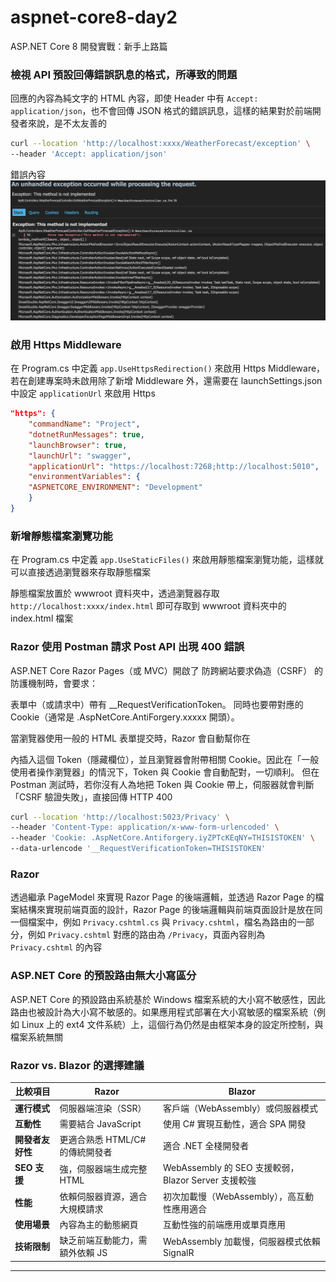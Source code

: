 # aspnet-core8-day2

ASP.NET Core 8 開發實戰：新手上路篇

### **檢視 API 預設回傳錯誤訊息的格式，所導致的問題**
回應的內容為純文字的 HTML 內容，即使 Header 中有 `Accept: application/json`，也不會回傳 JSON 格式的錯誤訊息，這樣的結果對於前端開發者來說，是不太友善的

```bash
curl --location 'http://localhost:xxxx/WeatherForecast/exception' \
--header 'Accept: application/json'
```

錯誤內容
![alt text](./docs/images/ErrorMessage.png)


### **啟用 Https Middleware**

在 Program.cs 中定義 `app.UseHttpsRedirection()` 來啟用 Https Middleware，若在創建專案時未啟用除了新增 Middleware 外，還需要在 launchSettings.json 中設定 `applicationUrl` 來啟用 Https

```json
"https": {
    "commandName": "Project",
    "dotnetRunMessages": true,
    "launchBrowser": true,
    "launchUrl": "swagger",
    "applicationUrl": "https://localhost:7268;http://localhost:5010",
    "environmentVariables": {
    "ASPNETCORE_ENVIRONMENT": "Development"
    }
}
```

### **新增靜態檔案瀏覽功能**

在 Program.cs 中定義 `app.UseStaticFiles()` 來啟用靜態檔案瀏覽功能，這樣就可以直接透過瀏覽器來存取靜態檔案

靜態檔案放置於 wwwroot 資料夾中，透過瀏覽器存取 `http://localhost:xxxx/index.html` 即可存取到 wwwroot 資料夾中的 index.html 檔案


### **Razor 使用 Postman 請求 Post API 出現 400 錯誤**

ASP.NET Core Razor Pages（或 MVC）開啟了 防跨網站要求偽造（CSRF） 的防護機制時，會要求：

表單中（或請求中）帶有 __RequestVerificationToken。
同時也要帶對應的 Cookie（通常是 .AspNetCore.AntiForgery.xxxxx 開頭）。

當瀏覽器使用一般的 HTML 表單提交時，Razor 會自動幫你在 <form> 內插入這個 Token（隱藏欄位），並且瀏覽器會附帶相關 Cookie。因此在「一般使用者操作瀏覽器」的情況下，Token 與 Cookie 會自動配對，一切順利。
但在 Postman 測試時，若你沒有人為地把 Token 與 Cookie 帶上，伺服器就會判斷「CSRF 驗證失敗」，直接回傳 HTTP 400

```bash
curl --location 'http://localhost:5023/Privacy' \
--header 'Content-Type: application/x-www-form-urlencoded' \
--header 'Cookie: .AspNetCore.Antiforgery.iyZPTcKEqNY=THISISTOKEN' \
--data-urlencode '__RequestVerificationToken=THISISTOKEN'
```

### **Razor**

透過繼承 PageModel 來實現 Razor Page 的後端邏輯，並透過 Razor Page 的檔案結構來實現前端頁面的設計，Razor Page 的後端邏輯與前端頁面設計是放在同一個檔案中，例如 `Privacy.cshtml.cs` 與 `Privacy.cshtml`，檔名為路由的一部分，例如 `Privacy.cshtml` 對應的路由為 `/Privacy`，頁面內容則為 `Privacy.cshtml` 的內容

### **ASP.NET Core 的預設路由無大小寫區分**

ASP.NET Core 的預設路由系統基於 Windows 檔案系統的大小寫不敏感性，因此路由也被設計為大小寫不敏感的。如果應用程式部署在大小寫敏感的檔案系統（例如 Linux 上的 ext4 文件系統）上，這個行為仍然是由框架本身的設定所控制，與檔案系統無關

### **Razor vs. Blazor 的選擇建議**

| **比較項目**       | **Razor**                                            | **Blazor**                                                 |
|---------------------|-----------------------------------------------------|-----------------------------------------------------------|
| **運行模式**        | 伺服器端渲染（SSR）                                   | 客戶端（WebAssembly）或伺服器模式                         |
| **互動性**          | 需要結合 JavaScript                                   | 使用 C# 實現互動性，適合 SPA 開發                         |
| **開發者友好性**    | 更適合熟悉 HTML/C# 的傳統開發者                       | 適合 .NET 全棧開發者                                      |
| **SEO 支援**        | 強，伺服器端生成完整 HTML                              | WebAssembly 的 SEO 支援較弱，Blazor Server 支援較強       |
| **性能**           | 依賴伺服器資源，適合大規模請求                        | 初次加載慢（WebAssembly），高互動性應用適合               |
| **使用場景**        | 內容為主的動態網頁                                    | 互動性強的前端應用或單頁應用                              |
| **技術限制**        | 缺乏前端互動能力，需額外依賴 JS                       | WebAssembly 加載慢，伺服器模式依賴 SignalR                |

---